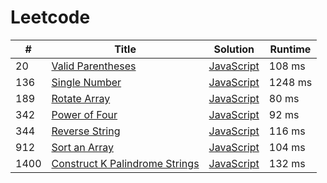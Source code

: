 # Leetcode

| # | Title | Solution | Runtime |
|---| ----- | -------- | ------- |
|20|[ Valid Parentheses](https://leetcode.com/problems/valid-parentheses/)|[JavaScript](./solutions/20.%20Valid%20Parentheses.js)|108 ms|
|136|[ Single Number](https://leetcode.com/problems/single-number/)|[JavaScript](./solutions/136.%20Single%20Number.js)|1248 ms|
|189|[ Rotate Array](https://leetcode.com/problems/rotate-array/)|[JavaScript](./solutions/189.%20Rotate%20Array.js)|80 ms|
|342|[ Power of Four](https://leetcode.com/problems/power-of-four/)|[JavaScript](./solutions/342.%20Power%20of%20Four.js)|92 ms|
|344|[ Reverse String](https://leetcode.com/problems/reverse-string/)|[JavaScript](./solutions/344.%20Reverse%20String.js)|116 ms|
|912|[ Sort an Array](https://leetcode.com/problems/sort-an-array/)|[JavaScript](./solutions/912.%20Sort%20an%20Array.js)|104 ms|
|1400|[ Construct K Palindrome Strings](https://leetcode.com/problems/construct-k-palindrome-strings/)|[JavaScript](./solutions/1400.%20Construct%20K%20Palindrome%20Strings.js)|132 ms|
